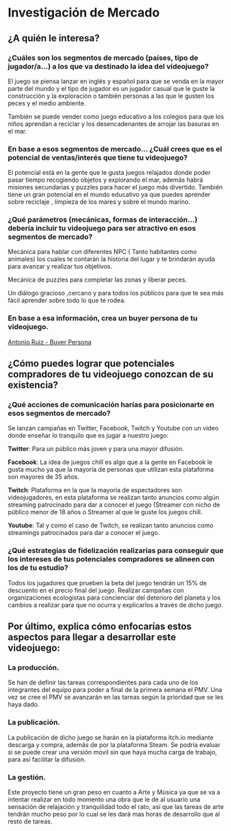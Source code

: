 ﻿
# Investigación de Mercado

## ¿A quién le interesa? 

### ¿Cuáles son los segmentos de mercado (países, tipo de jugador/a...) a los que va destinado la idea del videojuego?

El juego se piensa lanzar en inglés y español para que se venda en la mayor parte del mundo y el tipo de jugador es un jugador casual que le guste la construcción y la exploración o también personas a las que le gusten los peces y el medio ambiente.

También se puede vender como juego educativo a los colegios para que los niños aprendan a reciclar y los desencadenantes de arrojar las basuras en el mar.

### En base a esos segmentos de mercado... ¿Cuál crees que es el potencial de ventas/interés que tiene tu videojuego?
El potencial está en la gente que le gusta juegos relajados donde poder pasar tiempo recogiendo objetos y explorando el mar, además habrá misiones secundarias y puzzles para hacer el juego más divertido. También tiene un gran potencial en el mundo educativo ya que puedes aprender sobre reciclaje , limpieza de los mares y sobre el mundo marino.

### ¿Qué parámetros (mecánicas, formas de interacción...) debería incluir tu videojuego para ser atractivo en esos segmentos de mercado?

Mecánica para hablar con diferentes NPC ( Tanto habitantes como animales) los cuales te contarán la historia del lugar y te brindarán ayuda para avanzar y realizar tus objetivos.

Mecánica de puzzles para completar las zonas y liberar peces.

Un diálogo gracioso ,cercano y para todos los públicos para que te sea más fácil aprender sobre todo lo que te rodea.

### En base a esa información, crea un buyer persona de tu videojuego.

[Antonio Ruiz - Buyer Persona ](https://github.com/Kenflin/market_analysis_pitch/blob/main/Proyecto%207/Carlos%20Antonio%20Ru%C3%ADz.pdf)
## ¿Cómo puedes lograr que potenciales compradores de tu videojuego conozcan de su existencia?

### ¿Qué acciones de comunicación harías para posicionarte en esos segmentos de mercado?

Se lanzan campañas en Twitter, Facebook, Twitch y Youtube con un video donde enseñar lo tranquilo que es jugar a nuestro juego:

**Twitter**: Para un público más joven y para una mayor difusión.

**Facebook**: La idea de juegos chill es algo que a la gente en Facebook le gusta mucho ya que la mayoría de personas que utilizan esta plataforma son mayores de 35 años.

**Twitch**: Plataforma en la que la mayoría de espectadores son videojugadores, en esta plataforma se realizan tanto anuncios como algún streaming patrocinado para dar a conocer el juego (Streamer con nicho de público menor de 18 años o Streamer al que le guste los juegos chill.

**Youtube**: Tal y como el caso de Twitch, se realizan tanto anuncios como streamings patrocinados para dar a conocer el juego.

### ¿Qué estrategias de fidelización realizarías para conseguir que los intereses de tus potenciales compradores se alineen con los de tu estudio?

Todos los jugadores que prueben la beta del juego tendrán un 15% de descuento en el precio final del juego.
Realizar campañas con organizaciones ecologistas para concienciar del deterioro del planeta y los cambios a realizar para que no ocurra y explicarlos a través de dicho juego.

## Por último, explica cómo enfocarías estos aspectos para llegar a desarrollar este videojuego:

### La producción.
Se han de definir las tareas correspondientes para cada uno de los integrantes del equipo para poder a final de la primera semana el PMV. Una vez se cree el PMV se avanzarán en las tareas según la prioridad que se les haya dado.


### La publicación.
La publicación de dicho juego se harán en la plataforma itch.io mediante descarga y compra, además de por la plataforma Steam. Se podría evaluar si se puede crear una versión movil sin que haya mucha carga de trabajo, para así facilitar la difusión.

### La gestión.
Este proyecto tiene un gran peso en cuanto a Arte y Música ya que se va a intentar realizar en todo momento una obra que le de al usuario una sensación de relajación y tranquilidad todo el rato, así que las tareas de arte tendrán mucho peso por lo cual se les dará mas horas de desarrollo que al resto de tareas.



